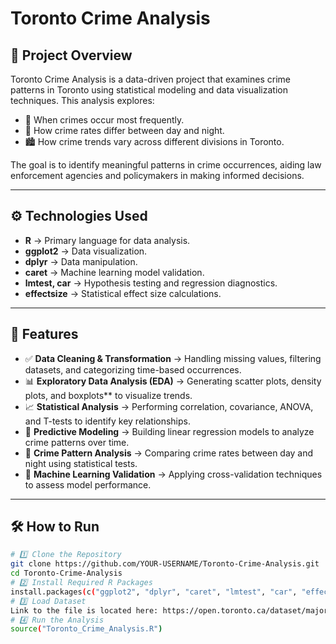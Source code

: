 # Toronto Crime Analysis

## 📌 Project Overview
Toronto Crime Analysis is a data-driven project that examines crime patterns in Toronto using statistical modeling and data visualization techniques. This analysis explores:
- 📍 When crimes occur most frequently.
- 🌆 How crime rates differ between day and night.
- 🏙️ How crime trends vary across different divisions in Toronto.

The goal is to identify meaningful patterns in crime occurrences, aiding law enforcement agencies and policymakers in making informed decisions.

---

## ⚙️ Technologies Used
- **R** → Primary language for data analysis.
- **ggplot2** → Data visualization.
- **dplyr** → Data manipulation.
- **caret** → Machine learning model validation.
- **lmtest, car** → Hypothesis testing and regression diagnostics.
- **effectsize** → Statistical effect size calculations.

---

## 🚀 Features
- ✅ **Data Cleaning & Transformation** → Handling missing values, filtering datasets, and categorizing time-based occurrences.
- 📊 **Exploratory Data Analysis (EDA)** → Generating scatter plots, density plots, and boxplots** to visualize trends.
- 📈 **Statistical Analysis** → Performing correlation, covariance, ANOVA, and T-tests to identify key relationships.
- 🔮 **Predictive Modeling** → Building linear regression models to analyze crime patterns over time.
- 🌃 **Crime Pattern Analysis** → Comparing crime rates between day and night using statistical tests.
- 🧠 **Machine Learning Validation** → Applying cross-validation techniques to assess model performance.

---

## 🛠 How to Run

```bash
# 1️⃣ Clone the Repository
git clone https://github.com/YOUR-USERNAME/Toronto-Crime-Analysis.git
cd Toronto-Crime-Analysis
# 2️⃣ Install Required R Packages
install.packages(c("ggplot2", "dplyr", "caret", "lmtest", "car", "effectsize"))
# 3️⃣ Load Dataset
Link to the file is located here: https://open.toronto.ca/dataset/major-crime-indicators/
# 4️⃣ Run the Analysis
source("Toronto_Crime_Analysis.R")
